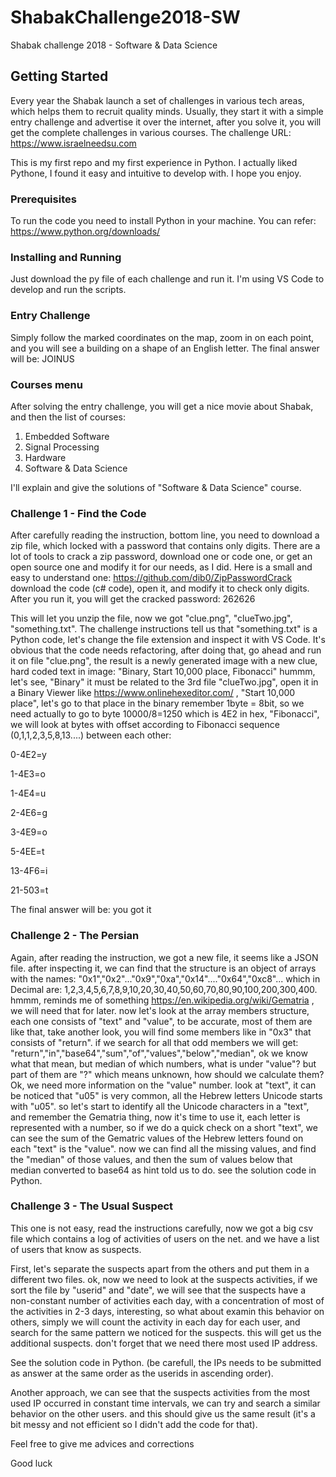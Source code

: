 # ShabakChallenge2018-SW

Shabak challenge 2018 - Software & Data Science

## Getting Started

Every year the Shabak launch a set of challenges in various tech areas, which helps them to recruit quality minds.
Usually, they start it with a simple entry challenge and advertise it over the internet, after you solve it, you will get the complete challenges in various courses. 
The challenge URL: https://www.israelneedsu.com

This is my first repo and my first experience in Python.
I actually liked Pythone, I found it easy and intuitive to develop with.
I hope you enjoy.

### Prerequisites

To run the code you need to install Python in your machine.
You can refer: https://www.python.org/downloads/ 

### Installing and Running

Just download the py file of each challenge and run it.
I'm using VS Code to develop and run the scripts.

### Entry Challenge 
Simply follow the marked coordinates on the map, zoom in on each point, and you will see a building on a shape of an English letter.
The final answer will be: JOINUS

### Courses menu 
After solving the entry challenge, you will get a nice movie about Shabak, and then the list of courses:
1. Embedded Software
2. Signal Processing
3. Hardware
4. Software & Data Science

I'll explain and give the solutions of "Software & Data Science" course.

### Challenge 1 - Find the Code
After carefully reading the instruction, bottom line, you need to download a zip file, which locked with a password that contains only digits.
There are a lot of tools to crack a zip password, download one or code one, or get an open source one and modify it for our needs, as I did.
Here is a small and easy to understand one: https://github.com/dib0/ZipPasswordCrack
download the code (c# code), open it, and modify it to check only digits. 
After you run it, you will get the cracked password: 262626

This will let you unzip the file, now we got "clue.png", "clueTwo.jpg", "something.txt".
The challenge instructions tell us that "something.txt" is a Python code, let's change the file extension and inspect it with VS Code.
It's obvious that the code needs refactoring, after doing that, go ahead and run it on file "clue.png", the result is a newly generated image with a new clue, hard coded text in image: "Binary, Start 10,000 place, Fibonacci"
hummm, let's see, "Binary" it must be related to the 3rd file "clueTwo.jpg", open it in a Binary Viewer like https://www.onlinehexeditor.com/ , "Start 10,000 place", let's go to that place in the binary remember 1byte = 8bit, so we need actually to go to byte 10000/8=1250 which is 4E2 in hex, "Fibonacci", we will look at bytes with offset according to Fibonacci sequence (0,1,1,2,3,5,8,13....) between each other: 

0-4E2=y

1-4E3=o

1-4E4=u

2-4E6=g

3-4E9=o

5-4EE=t

13-4F6=i

21-503=t

The final answer will be: you got it

### Challenge 2 - The Persian
Again, after reading the instruction, we got a new file, it seems like a JSON file. after inspecting it, we can find that the structure is an object of arrays with the names: "0x1","0x2"..."0x9","0xa","0x14"...."0x64","0xc8"...
which in Decimal are: 1,2,3,4,5,6,7,8,9,10,20,30,40,50,60,70,80,90,100,200,300,400. hmmm, reminds me of something https://en.wikipedia.org/wiki/Gematria , we will need that for later. now let's look at the array members structure, each one consists of "text" and "value", to be accurate, most of them are like that, take another look, you will find some members like in "0x3" that consists of "return". if we search for all that odd members we will get: "return","in","base64","sum","of","values","below","median", ok we know what that mean, but median of which numbers, what is under "value"? but part of them are "?" which means unknown, how should we calculate them?
Ok, we need more information on the "value" number. look at "text", it can be noticed that "u05" is very common, all the Hebrew letters Unicode starts with "u05". so let's start to identify all the Unicode characters in a "text", and remember the Gematria thing, now it's time to use it, each letter is represented with a number, so if we do a quick check on a short "text", we can see the sum of the Gematric values of the Hebrew letters found on each "text" is the "value". now we can find all the missing values, and find the "median" of those values, and then the sum of values below that median converted to base64 as hint told us to do.
see the solution code in Python.

### Challenge 3 - The Usual Suspect
This one is not easy, read the instructions carefully, now we got a big csv file which contains a log of activities of users on the net. and we have a list of users that know as suspects.

First, let's separate the suspects apart from the others and put them in a different two files. ok, now we need to look at the suspects activities, if we sort the file by "userid" and "date", we will see that the suspects have a non-constant number of activities each day, with a concentration of most of the activities in 2-3 days, interesting, so what about examin this behavior on others, simply we will count the activity in each day for each user, and search for the same pattern we noticed for the suspects. this will get us the additional suspects. don't forget that we need there most used IP address.

See the solution code in Python. (be carefull, the IPs needs to be submitted as answer at the same order as the userids in ascending order).

Another approach, we can see that the suspects activities from the most used IP occurred in constant time intervals, we can try and search a similar behavior on the other users. and this should give us the same result (it's a bit messy and not efficient so I didn't add the code for that).

Feel free to give me advices and corrections

Good luck
